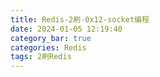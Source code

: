```yaml
---
title: Redis-2刷-0x12-socket编程
date: 2024-01-05 12:19:40
category_bar: true
categories: Redis
tags: 2刷Redis
---
```

